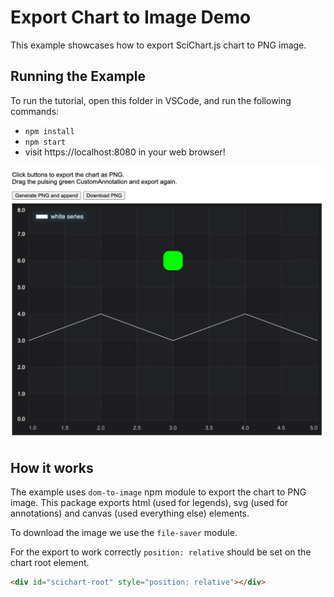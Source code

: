 # Export Chart to Image Demo

This example showcases how to export SciChart.js chart to PNG image.

## Running the Example

To run the tutorial, open this folder in VSCode, and run the following commands:

* `npm install`
* `npm start`
* visit https://localhost:8080 in your web browser!

![Export Chart to PNG Image in SciChart.js](img/export_chart_to_png_image.png)

## How it works

The example uses `dom-to-image` npm module to export the chart to PNG image. This package exports html (used for legends), svg (used for annotations) and canvas (used everything else) elements.

To download the image we use the `file-saver` module.

For the export to work correctly `position: relative` should be set on the chart root element.

```html
<div id="scichart-root" style="position: relative"></div>
```
